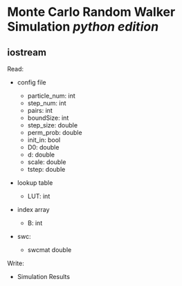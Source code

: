 # Monte Carlo Random Walker Simulation *python edition*

## iostream

Read:

- config file

  - particle_num: int
  - step_num: int
  - pairs: int
  - boundSize: int
  - step_size: double
  - perm_prob: double
  - init_in: bool
  - D0: double
  - d: double
  - scale: double
  - tstep: double

- lookup table
  - LUT: int

- index array
  - B: int

- swc:
  - swcmat double

Write:

- Simulation Results
